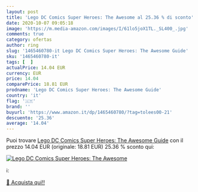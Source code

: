```yaml
---
layout: post
title: 'Lego DC Comics Super Heroes: The Awesome al 25.36 % di sconto'
date: 2020-10-07 09:05:18
image: 'https://m.media-amazon.com/images/I/61lo5joX1TL._SL400_.jpg'
comments: true
category: ofertas
author: ring
slug: '1465460780-it Lego DC Comics Super Heroes: The Awesome Guide'
sku: '1465460780-it'
tags: [  ]
actualPrice: 14.04 EUR
currency: EUR
price: 14.04
comparePrice: 18.81 EUR
prodname: 'Lego DC Comics Super Heroes: The Awesome Guide'
country: 'it'
flag: '🇮🇹'
brand: ''
buyurl: 'https://www.amazon.it/dp/1465460780/?tag=tolees00-21'
descuento: '25.36'
average: '14.04'
---
```


Puoi trovare [Lego DC Comics Super Heroes: The Awesome Guide](https://www.amazon.it/dp/1465460780/?tag=tolees00-21) con il prezzo 14.04 EUR (originale: 18.81 EUR) 25.36 % sconto qui:

[![Lego DC Comics Super Heroes: The Awesome](https://m.media-amazon.com/images/I/61lo5joX1TL._SL400_.jpg)](https://www.amazon.it/dp/1465460780/?tag=tolees00-21)

ℹ️:


[🛒 Acquista qui!!](https://www.amazon.it/dp/1465460780/?tag=tolees00-21)
